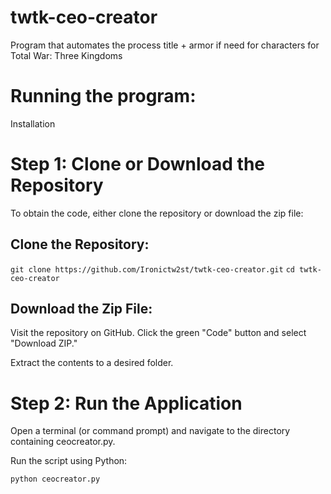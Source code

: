 # twtk-ceo-creator
Program that automates the process title + armor if need for characters for Total War: Three Kingdoms

# Running the program:

Installation

# Step 1: Clone or Download the Repository

To obtain the code, either clone the repository or download the zip file:

## Clone the Repository:

`git clone https://github.com/Ironictw2st/twtk-ceo-creator.git`
`cd twtk-ceo-creator`

## Download the Zip File:

Visit the repository on GitHub.
Click the green "Code" button and select "Download ZIP."

Extract the contents to a desired folder.

# Step 2: Run the Application

Open a terminal (or command prompt) and navigate to the directory containing ceocreator.py.

Run the script using Python:

`python ceocreator.py`
